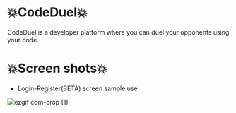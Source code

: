 # 💥CodeDuel💥


CodeDuel is a developer platform where you can duel your opponents using your code.

# 💥Screen shots💥

  * Login-Register(BETA) screen sample use

![ezgif com-crop (1)](https://user-images.githubusercontent.com/63316015/88575581-c934e400-d04c-11ea-88c1-4065c78fc0c7.gif)

